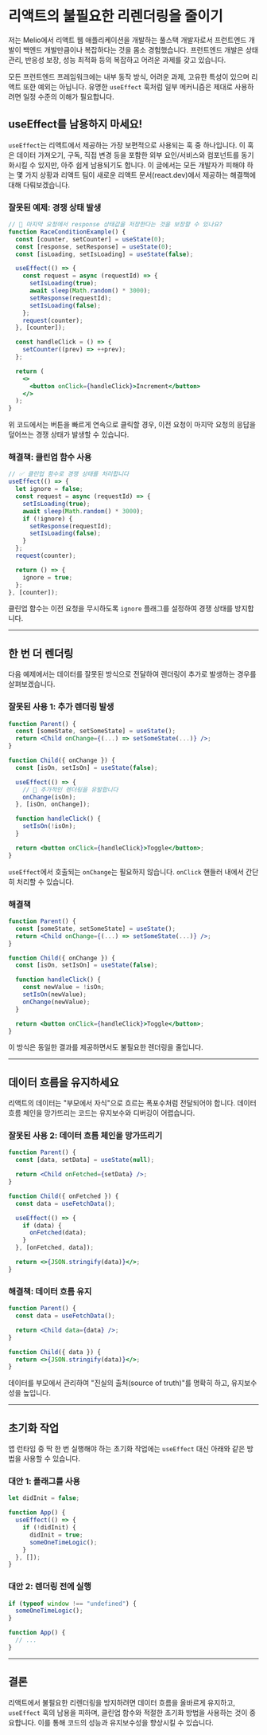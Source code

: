 # 리액트의 불필요한 리렌더링을 줄이기

저는 Melio에서 리액트 웹 애플리케이션을 개발하는 풀스택 개발자로서 프런트엔드 개발이 백엔드 개발만큼이나 복잡하다는 것을 몸소 경험했습니다. 프런트엔드 개발은 상태 관리, 반응성 보장, 성능 최적화 등의 복잡하고 어려운 과제를 갖고 있습니다.

모든 프런트엔드 프레임워크에는 내부 동작 방식, 어려운 과제, 고유한 특성이 있으며 리액트 또한 예외는 아닙니다. 유명한 `useEffect` 훅처럼 일부 메커니즘은 제대로 사용하려면 일정 수준의 이해가 필요합니다.

## useEffect를 남용하지 마세요!

`useEffect`는 리액트에서 제공하는 가장 보편적으로 사용되는 훅 중 하나입니다. 이 훅은 데이터 가져오기, 구독, 직접 변경 등을 포함한 외부 요인/서비스와 컴포넌트를 동기화시킬 수 있지만, 아주 쉽게 남용되기도 합니다. 이 글에서는 모든 개발자가 피해야 하는 몇 가지 상황과 리액트 팀이 새로운 리액트 문서(react.dev)에서 제공하는 해결책에 대해 다뤄보겠습니다.

### 잘못된 예제: 경쟁 상태 발생

```jsx
// 🔴 마지막 요청에서 response 상태값을 저장한다는 것을 보장할 수 있나요?
function RaceConditionExample() {
  const [counter, setCounter] = useState(0);
  const [response, setResponse] = useState(0);
  const [isLoading, setIsLoading] = useState(false);

  useEffect(() => {
    const request = async (requestId) => {
      setIsLoading(true);
      await sleep(Math.random() * 3000);
      setResponse(requestId);
      setIsLoading(false);
    };
    request(counter);
  }, [counter]);

  const handleClick = () => {
    setCounter((prev) => ++prev);
  };

  return (
    <>
      <button onClick={handleClick}>Increment</button>
    </>
  );
}
```

위 코드에서는 버튼을 빠르게 연속으로 클릭할 경우, 이전 요청이 마지막 요청의 응답을 덮어쓰는 경쟁 상태가 발생할 수 있습니다.

### 해결책: 클린업 함수 사용

```jsx
// ✅ 클린업 함수로 경쟁 상태를 처리합니다
useEffect(() => {
  let ignore = false;
  const request = async (requestId) => {
    setIsLoading(true);
    await sleep(Math.random() * 3000);
    if (!ignore) {
      setResponse(requestId);
      setIsLoading(false);
    }
  };
  request(counter);

  return () => {
    ignore = true;
  };
}, [counter]);
```

클린업 함수는 이전 요청을 무시하도록 `ignore` 플래그를 설정하여 경쟁 상태를 방지합니다.

---

## 한 번 더 렌더링

다음 예제에서는 데이터를 잘못된 방식으로 전달하여 렌더링이 추가로 발생하는 경우를 살펴보겠습니다.

### 잘못된 사용 1: 추가 렌더링 발생

```jsx
function Parent() {
  const [someState, setSomeState] = useState();
  return <Child onChange={(...) => setSomeState(...)} />;
}

function Child({ onChange }) {
  const [isOn, setIsOn] = useState(false);

  useEffect(() => {
    // 🚨 추가적인 렌더링을 유발합니다
    onChange(isOn);
  }, [isOn, onChange]);

  function handleClick() {
    setIsOn(!isOn);
  }

  return <button onClick={handleClick}>Toggle</button>;
}
```

`useEffect`에서 호출되는 `onChange`는 필요하지 않습니다. `onClick` 핸들러 내에서 간단히 처리할 수 있습니다.

### 해결책

```jsx
function Parent() {
  const [someState, setSomeState] = useState();
  return <Child onChange={(...) => setSomeState(...)} />;
}

function Child({ onChange }) {
  const [isOn, setIsOn] = useState(false);

  function handleClick() {
    const newValue = !isOn;
    setIsOn(newValue);
    onChange(newValue);
  }

  return <button onClick={handleClick}>Toggle</button>;
}
```

이 방식은 동일한 결과를 제공하면서도 불필요한 렌더링을 줄입니다.

---

## 데이터 흐름을 유지하세요

리액트의 데이터는 "부모에서 자식"으로 흐르는 폭포수처럼 전달되어야 합니다. 데이터 흐름 체인을 망가뜨리는 코드는 유지보수와 디버깅이 어렵습니다.

### 잘못된 사용 2: 데이터 흐름 체인을 망가뜨리기

```jsx
function Parent() {
  const [data, setData] = useState(null);

  return <Child onFetched={setData} />;
}

function Child({ onFetched }) {
  const data = useFetchData();

  useEffect(() => {
    if (data) {
      onFetched(data);
    }
  }, [onFetched, data]);

  return <>{JSON.stringify(data)}</>;
}
```

### 해결책: 데이터 흐름 유지

```jsx
function Parent() {
  const data = useFetchData();

  return <Child data={data} />;
}

function Child({ data }) {
  return <>{JSON.stringify(data)}</>;
}
```

데이터를 부모에서 관리하여 "진실의 출처(source of truth)"를 명확히 하고, 유지보수성을 높입니다.

---

## 초기화 작업

앱 런타임 중 딱 한 번 실행해야 하는 초기화 작업에는 `useEffect` 대신 아래와 같은 방법을 사용할 수 있습니다.

### 대안 1: 플래그를 사용

```jsx
let didInit = false;

function App() {
  useEffect(() => {
    if (!didInit) {
      didInit = true;
      someOneTimeLogic();
    }
  }, []);
}
```

### 대안 2: 렌더링 전에 실행

```jsx
if (typeof window !== "undefined") {
  someOneTimeLogic();
}

function App() {
  // ...
}
```

---

## 결론

리액트에서 불필요한 리렌더링을 방지하려면 데이터 흐름을 올바르게 유지하고, `useEffect` 훅의 남용을 피하며, 클린업 함수와 적절한 초기화 방법을 사용하는 것이 중요합니다. 이를 통해 코드의 성능과 유지보수성을 향상시킬 수 있습니다.
